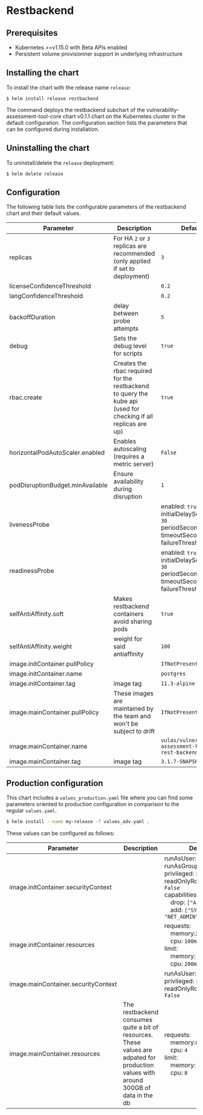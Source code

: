 # Restbackend

## Prerequisites
-   Kubernetes >=v1.15.0 with Beta APIs enabled
-   Persistent volume provisionner support in underlying infrastructure

## Installing the chart
To install the chart with the release name `release`:
```console
$ helm install release restbackend
```

The command deploys the restbackend subchart of the vulnerability-assessment-tool-core chart v0.1.1 chart
on the Kubernetes cluster in the default configuration. The configuration section lists
the parameters that can be configured during installation.

## Uninstalling the chart
To uninstall/delete the `release` deployment:
```console
$ helm delete release
```

## Configuration
The following table lists the configurable parameters of the restbackend chart and their default values.

| Parameter | Description | Default |
| --- | --- | --- |
| replicas | For HA `2` or `3` replicas are recommended (only applied if set to deployment) | `3` |
| licenseConfidenceThreshold |  | `0.2` |
| langConfidenceThreshold |  | `0.2` |
| backoffDuration | delay between probe attempts | `5` |
| debug | Sets the debug level for scripts | `true` |
| rbac.create | Creates the rbac required for the restbackend to query the kube api (used for checking if all replicas are up) | `true` |
| horizontalPodAutoScaler.enabled | Enables autoscaling (requires a metric server) | `False` |
| podDisruptionBudget.minAvailable | Ensure availability during disruption | `1` |
| livenessProbe | | enabled: `true`<br>initialDelaySeconds: `30`<br>periodSeconds: `30`<br>timeoutSeconds: `5`<br>failureThreshold: `15` |
| readinessProbe | | enabled: `true`<br>initialDelaySeconds: `30`<br>periodSeconds: `30`<br>timeoutSeconds: `5`<br>failureThreshold: `15` |
| selfAntiAffinity.soft | Makes restbackend containers avoid sharing pods | `true` |
| selfAntiAffinity.weight | weight for said antiaffinity | `100` |
| image.initContainer.pullPolicy |  | `IfNotPresent` |
| image.initContainer.name |  | `postgres` |
| image.initContainer.tag | image tag | `11.3-alpine` |
| image.mainContainer.pullPolicy | These images are maintained by the team and won't be subject to drift | `IfNotPresent` |
| image.mainContainer.name |  | `vulas/vulnerability-assessment-tool-rest-backend` |
| image.mainContainer.tag | image tag | `3.1.7-SNAPSHOT` |

## Production configuration
This chart includes a `values_production.yaml` file where you can find some parameters oriented to production configuration in comparison to the regular `values.yaml`.
```sh
$ helm install --name my-release -f values_adv.yaml .
```
These values can be configured as follows:

| Parameter | Description | Default |
| --- | --- | --- |
| image.initContainer.securityContext |  | runAsUser: `65534`<br>runAsGroup: `65534`<br>privileged: `False`<br>readOnlyRootFilesystem: `False`<br>capabilities:<br>&emsp;drop: `["ALL"]` <br>&emsp;add: `["SYS_TIME", "NET_ADMIN"]` |
| image.initContainer.resources |  | requests:<br>&emsp;memory:`25Mi`<br>&emsp;cpu: `100m`<br>limit:<br>&emsp;memory: `35Mi`<br>&emsp;cpu: `200m` |
| image.mainContainer.securityContext |  | runAsUser: `0`<br>privileged: `False`<br>readOnlyRootFilesystem: `False` |
| image.mainContainer.resources | The restbackend consumes quite a bit of resources. These values are adpated for production values with around 300GB of data in the db | requests:<br>&emsp;memory:`8Gi`<br>&emsp;cpu: `4`<br>limit:<br>&emsp;memory: `16Gi`<br>&emsp;cpu: `8` |
